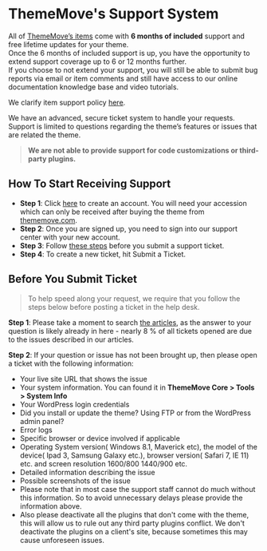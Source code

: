 # ThemeMove's Support System

All of [ThemeMove’s items](https://thememove.com/wordpress-themes/) come with **6 months of included** support and free lifetime updates for your theme.\
Once the 6 months of included support is up, you have the opportunity to extend support coverage up to 6 or 12 months further.\
If you choose to not extend your support, you will still be able to submit bug reports via email or item comments and still have access to our online documentation knowledge base and video tutorials.

We clarify item support policy [here](https://thememove.com/faqs/).

We have an advanced, secure ticket system to handle your requests. Support is limited to questions regarding the theme’s features or issues that are related the theme.

> **We are not able to provide support for code customizations or third-party plugins.**

## How To Start Receiving Support
- **Step 1**: Click [here](https://thememove.ticksy.com/) to create an account. You will need your accession which can only be received after buying the theme from [thememove.com](https://thememove.com).
- **Step 2**: Once you are signed up, you need to sign into our support center with your new account.
- **Step 3**: Follow [these steps](support.md#before-you-submit-ticket) before you submit a support ticket.
- **Step 4**: To create a new ticket, hit Submit a Ticket.

## Before You Submit Ticket

> To help speed along your request, we require that you follow the steps below before posting a ticket in the help desk.

**Step 1**: Please take a moment to search [the articles](https://thememove.ticksy.com/articles/), as the answer to your question is likely already in here - nearly 8 % of all tickets opened are due to the issues described in our articles.

**Step 2**: If your question or issue has not been brought up, then please open a ticket with the following information:
- Your live site URL that shows the issue
- Your system information. You can found it in **ThemeMove Core > Tools > System Info**
- Your WordPress login credentials
- Did you install or update the theme? Using FTP or from the WordPress admin panel?
- Error logs
- Specific browser or device involved if applicable
- Operating System version( Windows 8.1, Maverick etc), the model of the device( Ipad 3, Samsung Galaxy etc.), browser version( Safari 7, IE 11) etc. and screen resolution 1600/800 1440/900 etc.
- Detailed information describing the issue
- Possible screenshots of the issue
- Please note that in most case the support staff cannot do much without this information. So to avoid unnecessary delays please provide the information above.
- Also please deactivate all the plugins that don't come with the theme, this will allow us to rule out any third party plugins conflict. We don't deactivate the plugins on a client's site, because sometimes this may cause unforeseen issues.